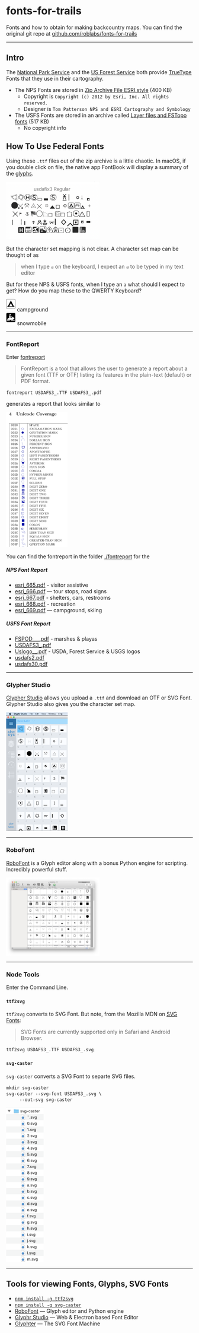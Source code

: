 # fonts-for-trails
Fonts and how to obtain for making backcountry maps.  You can find the original git repo at [github.com/roblabs/fonts-for-trails](https://github.com/roblabs/fonts-for-trails)

---

## Intro

The [National Park Service](https://www.nps.gov/carto/app/#!/maps/symbols) and the [US Forest Service](https://data.fs.usda.gov/geodata/vector/index.php)
both provide [TrueType](https://en.wikipedia.org/wiki/TrueType) Fonts that they use in their cartography.

* The NPS Fonts are stored in [Zip Archive File ESRI.style](https://www.nps.gov/carto/hfc/carto/media/Esri_style_NPS_2012.zip) (400 KB)
  * Copyright is `Copyright (c) 2012 by Esri, Inc. All rights reserved.`
  * Designer is `Tom Patterson NPS and ESRI Cartography and Symbology`
* The USFS Fonts are stored in an archive called [Layer files and FSTopo fonts](https://data.fs.usda.gov/geodata/vector/fstopo/FSTopo_Layer_files_and_fonts.zip) (517 KB)
  * No copyright info

## How To Use Federal Fonts

Using these `.ttf` files out of the zip archive is a little chaotic.  In macOS, if you double click on file, the native app FontBook will display a summary of the [glyphs](https://en.wikipedia.org/wiki/Glyph).

<img alt="README-usdafix3.png" src="assets/README-usdafix3.png" width="50%" height="" >

But the character set mapping is not clear.  A character set map can be thought of as

> when I type `a` on the keyboard, I expect an `a` to be typed in my text editor

But for these NPS & USFS fonts, when I type an `a` what should I expect to get?  How do you map these to the QWERTY Keyboard?

<img alt="campground.svg" src="assets/campground.svg" width="5%" height="" > campground  <br>
<img alt="snowmobile.svg" src="assets/snowmobile.svg" width="5%" height="" > snowmobile  

---

### FontReport

Enter [fontreport](https://github.com/googlei18n/fontreport)

> FontReport is a tool that allows the user to generate a report about a given font (TTF or OTF) listing its features in the plain-text (default) or PDF format.

```
fontreport USDAFS3_.TTF USDAFS3_.pdf
```

generates a report that looks similar to


<img alt="README-fontreport.png" src="assets/README-fontreport.png" width="33%" height="" >

You can find the fontreport in the folder [./fontreport](fontreport) for the

##### NPS Font Report

* [esri_665.pdf](./fontreport/esri_665.pdf) - visitor assistive
* [esri_666.pdf](./fontreport/esri_666.pdf) — tour stops, road signs
* [esri_667.pdf](./fontreport/esri_667.pdf) - shelters, cars, restrooms
* [esri_668.pdf](./fontreport/esri_668.pdf) - recreation
* [esri_669.pdf](./fontreport/esri_669.pdf) — campground, skiing

##### USFS Font Report

* [FSPOD___.pdf](./fontreport/FSPOD___.pdf) - marshes & playas
* [USDAFS3_.pdf](./fontreport/USDAFS3_.pdf)
* [Uslogo__.pdf](./fontreport/Uslogo__.pdf) - USDA, Forest Service & USGS logos
* [usdafs2.pdf](./fontreport/usdafs2.pdf)
* [usdafs30.pdf](./fontreport/usdafs30.pdf)


---

### Glypher Studio

[Glypher Studio](http://glyphrstudio.com/online/) allows you upload a `.ttf` and download an OTF or SVG Font.  Glypher Studio also gives you the character set map.

<img alt="README-glypher-studio.png" src="assets/README-glypher-studio.png" width="33%" height="" >

---

### RoboFont

[RoboFont](https://robofont.com) is a Glyph editor along with a bonus Python engine for scripting.  Incredibly powerful stuff.

<img alt="README-robofont.png" src="assets/README-robofont.png" width="50%" height="" >

---

### Node Tools

Enter the Command Line.  

#### `ttf2svg`

`ttf2svg` converts to SVG Font.  But note, from the Mozilla MDN on [SVG Fonts](https://developer.mozilla.org/en-US/docs/Web/SVG/Tutorial/SVG_fonts):

> SVG Fonts are currently supported only in Safari and Android Browser.

```
ttf2svg USDAFS3_.TTF USDAFS3_.svg
```

#### `svg-caster`

`svg-caster` converts a SVG Font to separte SVG files.

```
mkdir svg-caster
svg-caster --svg-font USDAFS3_.svg \
     --out-svg svg-caster
```

<img alt="README-svg-caster.png" src="assets/README-svg-caster.png" width="20%" height="" >

---

## Tools for viewing Fonts, Glyphs, SVG Fonts

* [`npm install -g ttf2svg`](https://www.npmjs.com/package/ttf2svg)
* [`npm install -g svg-caster`](https://www.npmjs.com/package/svg-caster)
* [RoboFont](https://robofont.com) — Glyph editor and Python engine
* [Glyphr Studio](http://glyphrstudio.com) — Web & Electron based Font Editor
* [Glyphter](https://glyphter.com) — The SVG Font Machine
